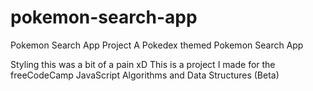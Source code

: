 # pokemon-search-app
Pokemon Search App Project
A Pokedex themed Pokemon Search App

Styling this was a bit of a pain xD
This is a project I made for the freeCodeCamp JavaScript Algorithms and Data Structures (Beta)
